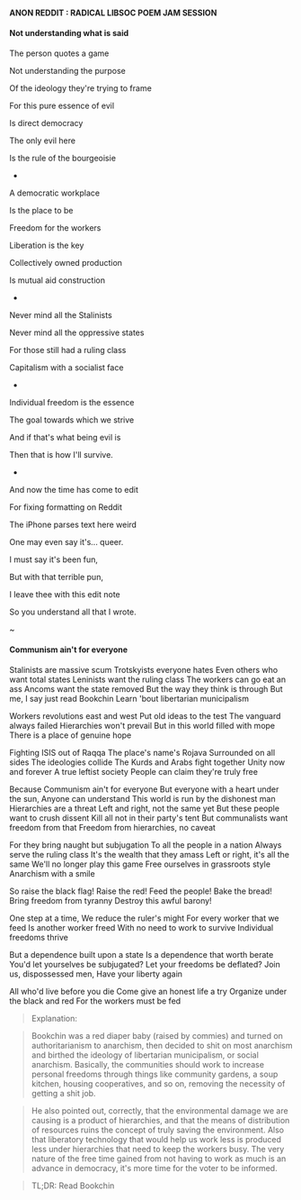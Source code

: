 #### ANON REDDIT : RADICAL LIBSOC POEM JAM SESSION

#### Not understanding what is said 

The person quotes a game

Not understanding the purpose 

Of the ideology they're trying to frame

For this pure essence of evil

Is direct democracy
 
The only evil here

Is the rule of the bourgeoisie 

-

A democratic workplace 

Is the place to be

Freedom for the workers

Liberation is the key

Collectively owned production 

Is mutual aid construction 

-

Never mind all the Stalinists 

Never mind all the oppressive states

For those still had a ruling class

Capitalism with a socialist face

-

Individual freedom is the essence

The goal towards which we strive 

And if that's what being evil is

Then that is how I'll survive. 

-

And now the time has come to edit

For fixing formatting on Reddit 

The iPhone parses text here weird 

One may even say it's... queer. 

I must say it's been fun, 

But with that terrible pun,

I leave thee with this edit note 

So you understand all that I wrote.


~


#### Communism ain't for everyone
Stalinists are massive scum
Trotskyists everyone hates
Even others who want total states 
Leninists want the ruling class
The workers can go eat an ass
Ancoms want the state removed
But the way they think is through
But me, I say just read Bookchin
Learn 'bout libertarian municipalism 

Workers revolutions east and west
Put old ideas to the test
The vanguard always failed
Hierarchies won't prevail
But in this world filled with mope
There is a place of genuine hope

Fighting ISIS out of Raqqa
The place's name's Rojava 
Surrounded on all sides
The ideologies collide
The Kurds and Arabs fight together
Unity now and forever 
A true leftist society 
People can claim they're truly free

Because Communism ain't for everyone 
But everyone with a heart under the sun,
Anyone can understand 
This world is run by the dishonest man
Hierarchies are a threat
Left and right, not the same yet 
But these people want to crush dissent
Kill all not in their party's tent
But communalists want freedom from that
Freedom from hierarchies, no caveat

For they bring naught but subjugation 
To all the people in a nation
Always serve the ruling class
It's the wealth that they amass
Left or right, it's all the same
We'll no longer play this game
Free ourselves in grassroots style 
Anarchism with a smile

So raise the black flag!
Raise the red!
Feed the people!
Bake the bread!
Bring freedom from tyranny 
Destroy this awful barony!

One step at a time,
We reduce the ruler's might
For every worker that we feed
Is another worker freed
With no need to work to survive 
Individual freedoms thrive

But a dependence built upon a state
Is a dependence that worth berate
You'd let yourselves be subjugated?
Let your freedoms be deflated?
Join us, dispossessed men, 
Have your liberty again

All who'd live before you die
Come give an honest life a try 
Organize under the black and red 
For the workers must be fed


> Explanation:

> Bookchin was a red diaper baby (raised by commies) and turned on authoritarianism to anarchism, then decided to shit on most anarchism and 
> birthed the ideology of libertarian municipalism, or social anarchism.  Basically, the communities should work to increase personal 
> freedoms through things like community gardens, a soup kitchen, housing cooperatives, and so on, removing the necessity of getting a shit 
> job. 

> He also pointed out, correctly, that the environmental damage we are causing is a product of hierarchies, and that the means of 
> distribution of resources ruins the concept of truly saving the environment.  Also that liberatory technology that would help us work less 
> is produced less under hierarchies that need to keep the workers busy.  The very nature of the free time gained from not having to work as 
> much is an advance in democracy, it's more time for the voter to be informed. 

> TL;DR: Read Bookchin

